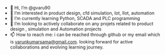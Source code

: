 - 👋 Hi, I’m @gvaru90
- 👀 I’m interested in product design, cfd simulation, Iot, IIot, automation
- 🌱 I’m currently learning Python, SCADA and PLC programming
- 💞️ I’m looking to actively collaborate on any projets related to product design , simulation and Automation projects
- 📫 How to reach me: i can be reached through github or my email which is varunkumarsama@gmail.com.
looking forward for active collaborations and evolving learning journey.

<!---
gvaru90/gvaru90 is a ✨ special ✨ repository because its `README.md` (this file) appears on your GitHub profile.
You can click the Preview link to take a look at your changes.
--->
